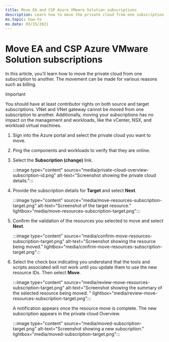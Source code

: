 ```yaml
---
title: Move EA and CSP Azure VMware Solution subscriptions
description: Learn how to move the private cloud from one subscription to another. The movement can be made for various reasons such as billing. 
ms.topic: how-to
ms.date: 03/15/2021
---
```


# Move EA and CSP Azure VMware Solution subscriptions

In this article, you'll learn how to move the private cloud from one subscription to another. The movement can be made for various reasons such as billing. 

>[!IMPORTANT]
>You should have at least contributor rights on both source and target subscriptions. VNet and VNet gateway cannot be moved from one subscription to another. Additionally, moving your subscriptions has no impact on the management and workloads, like the vCenter, NSX, and workload virtual machines.

1. Sign into the Azure portal and select the private cloud you want to move.

1. Ping the components and workloads to verify that they are online.

1. Select the **Subscription (change)** link.

   :::image type="content" source="media/private-cloud-overview-subscription-id.png" alt-text="Screenshot showing the private cloud details.":::

1. Provide the subscription details for **Target** and select **Next**.

   :::image type="content" source="media/move-resources-subscription-target.png" alt-text="Screenshot of the target resource." lightbox="media/move-resources-subscription-target.png":::

1. Confirm the validation of the resources you selected to move and select **Next**. 

   :::image type="content" source="media/confirm-move-resources-subscription-target.png" alt-text="Screenshot showing the resource being moved." lightbox="media/confirm-move-resources-subscription-target.png":::

1. Select the check box indicating you understand that the tools and scripts associated will not work until you update them to use the new resource IDs. Then select **Move**.

   :::image type="content" source="media/review-move-resources-subscription-target.png" alt-text="Screenshot showing the summary of the selected resource being moved. " lightbox="media/review-move-resources-subscription-target.png":::

   A notification appears once the resource move is complete. The new subscription appears in the private cloud Overview.

   :::image type="content" source="media/moved-subscription-target.png" alt-text="Screenshot showing a new subscription." lightbox="media/moved-subscription-target.png":::

